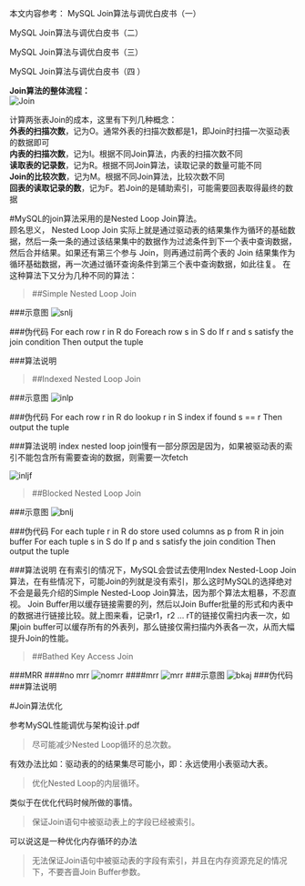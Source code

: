 本文内容参考：
MySQL Join算法与调优白皮书（一）

MySQL Join算法与调优白皮书（二）

MySQL Join算法与调优白皮书（三）

MySQL Join算法与调优白皮书（四 ）

**Join算法的整体流程：**<br>
![Join](./png/join.png)<br>

计算两张表Join的成本，这里有下列几种概念：<br>
**外表的扫描次数**，记为O。通常外表的扫描次数都是1，即Join时扫描一次驱动表的数据即可<br>
**内表的扫描次数**，记为I。根据不同Join算法，内表的扫描次数不同<br>
**读取表的记录数**，记为R。根据不同Join算法，读取记录的数量可能不同<br>
**Join的比较次数**，记为M。根据不同Join算法，比较次数不同<br>
**回表的读取记录的数**，记为F。若Join的是辅助索引，可能需要回表取得最终的数据<br>

#MySQL的join算法采用的是Nested Loop Join算法。<br>
顾名思义， Nested Loop Join 实际上就是通过驱动表的结果集作为循环的基础数据，然后一条一条的通过该结果集中的数据作为过滤条件到下一个表中查询数据，然后合并结果。如果还有第三个参与 Join，则再通过前两个表的 Join 结果集作为循环基础数据，再一次通过循环查询条件到第三个表中查询数据，如此往复。
在这种算法下又分为几种不同的算法：<br>

>##Simple Nested Loop Join

###示意图
![snlj](./png/snlj.png)

###伪代码
    For each row r in R do
        Foreach row s in S do
            If r and s satisfy the join condition 
                Then output the tuple
           
###算法说明

>##Indexed Nested Loop Join

###示意图
![inlp](./png/inlj.png)

###伪代码
    For each row r in R do 
        lookup r in S index 
        if found s == r
            Then output the tuple

###算法说明
index nested loop join慢有一部分原因是因为，如果被驱动表的索引不能包含所有需要查询的数据，则需要一次fetch

![inljf](png/inljf.png)

>##Blocked Nested Loop Join

###示意图
![bnlj](./png/bnlj.png)

###伪代码
    For each tuple r in R do
        store used columns as p from R in join buffer
        For each tuple s in S do
            If p and s satisfy the join condition
                Then output the tuple
                
###算法说明
在有索引的情况下，MySQL会尝试去使用Index Nested-Loop Join算法，在有些情况下，可能Join的列就是没有索引，那么这时MySQL的选择绝对不会是最先介绍的Simple Nested-Loop Join算法，因为那个算法太粗暴，不忍直视。
Join Buffer用以缓存链接需要的列，然后以Join Buffer批量的形式和内表中的数据进行链接比较。就上图来看，记录r1，r2 … rT的链接仅需扫内表一次，如果join buffer可以缓存所有的外表列，那么链接仅需扫描内外表各一次，从而大幅提升Join的性能。
                
                
>##Bathed Key Access Join

###MRR
####no mrr
![nomrr](png/nomrr.png)
####mrr
![mrr](./png/mrr.png)
###示意图
![bkaj](./png/bkaj.png)
###伪代码
###算法说明

#Join算法优化

参考MySQL性能调优与架构设计.pdf

>尽可能减少Nested Loop循环的总次数。

有效办法比如：驱动表的的结果集尽可能小，即：永远使用小表驱动大表。

>优化Nested Loop的内层循环。

类似于在优化代码时候所做的事情。

>保证Join语句中被驱动表上的字段已经被索引。

可以说这是一种优化内存循环的办法

>无法保证Join语句中被驱动表的字段有索引，并且在内存资源充足的情况下，不要吝啬Join Buffer参数。

